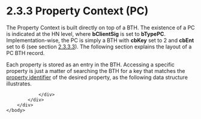 <html dir="LTR" xmlns:mshelp="http://msdn.microsoft.com/mshelp" xmlns:ddue="http://ddue.schemas.microsoft.com/authoring/2003/5" xmlns:xlink="http://www.w3.org/1999/xlink" xmlns:tool="http://www.microsoft.com/tooltip">
    <head>
        <meta http-equiv="Content-Type" content="text/html; CHARSET=utf-8"></meta>
        <meta name="save" content="history"></meta>
        <title>2.3.3 Property Context (PC)</title>
        <xml>
            <mshelp:toctitle title="2.3.3 Property Context (PC)"></mshelp:toctitle>
            <mshelp:rltitle title="[MS-PST]: Property Context (PC)"></mshelp:rltitle>
            <mshelp:keyword index="A" term="294c83c6-ff92-42f5-b6b6-876c29fa9737"></mshelp:keyword>
            <mshelp:attr name="DCSext.ContentType" value="open specification"></mshelp:attr>
            <mshelp:attr name="AssetID" value="294c83c6-ff92-42f5-b6b6-876c29fa9737"></mshelp:attr>
            <mshelp:attr name="TopicType" value="kbRef"></mshelp:attr>
            <mshelp:attr name="DCSext.Title" value="[MS-PST]: Property Context (PC)" />
        </xml>
    </head>
    <body>
        <div id="header">
            <h1 class="heading">2.3.3 Property Context (PC)</h1>
        </div>
        <div id="mainSection">
            <div id="mainBody">
                <div id="allHistory" class="saveHistory"></div>
                <div id="sectionSection0" class="section" name="collapseableSection">
                    

<p>The Property Context is built directly on top of a BTH. The
existence of a PC is indicated at the HN level, where <b>bClientSig</b> is set
to <b>bTypePC</b>. Implementation-wise, the PC is simply a BTH with <b>cbKey</b>
set to 2 and <b>cbEnt</b> set to 6 (see section <a href="7daab6f5-ce65-437e-80d5-1b1be4088bd3.htm">2.3.3.3</a>). The following
section explains the layout of a PC BTH record.</p>

<p>Each property is stored as an entry in the BTH. Accessing a
specific property is just a matter of searching the BTH for a key that matches
the <a href="08220cc9-69b1-4072-a2e7-2a0ff201d505.htm#gt_382ac1cd-8ff9-493a-bfec-d9ad08955707">property identifier</a>
of the desired property, as the following data structure illustrates.</p>


                </div>
            </div>
        </div>
    </body>
</html>